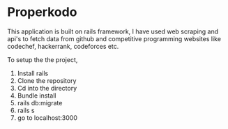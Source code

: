 # Properkodo

This application is built on rails framework, I have used web scraping and api's to fetch data from github and competitive programming websites like codechef, hackerrank, codeforces etc. 

To setup the the project, 
1. Install rails
2. Clone the repository
3. Cd into the directory
4. Bundle install
5. rails db:migrate
6. rails s
7. go to localhost:3000
